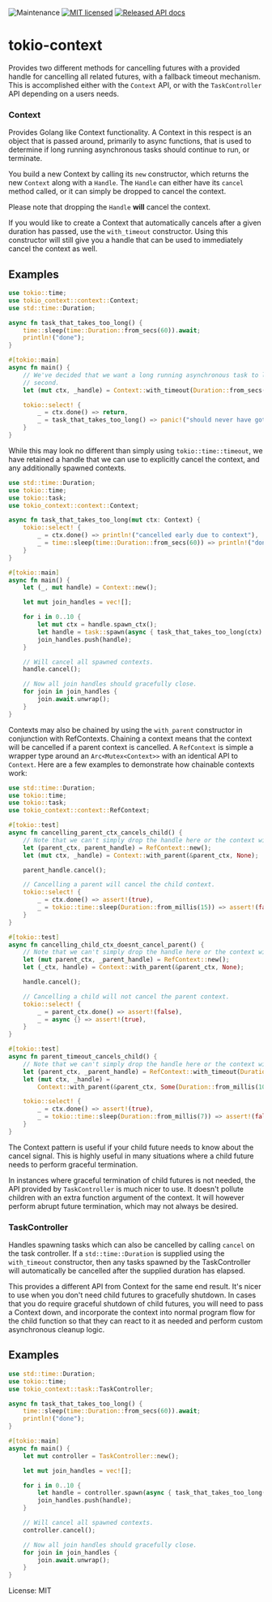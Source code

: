 ![Maintenance](https://img.shields.io/badge/maintenance-activly--developed-brightgreen.svg)
[![MIT licensed](https://img.shields.io/badge/license-MIT-blue.svg)](./LICENSE)
[![Released API docs](https://docs.rs/tokio-context/badge.svg)](https://docs.rs/tokio-context)

# tokio-context

Provides two different methods for cancelling futures with a provided handle for cancelling all
related futures, with a fallback timeout mechanism. This is accomplished either with the
`Context` API, or with the `TaskController` API depending on a users needs.

### Context

Provides Golang like Context functionality. A Context in this respect is an object that is
passed around, primarily to async functions, that is used to determine if long running
asynchronous tasks should continue to run, or terminate.

You build a new Context by calling its `new` constructor, which returns the new
`Context` along with a `Handle`. The `Handle` can either have its `cancel`
method called, or it can simply be dropped to cancel the context.

Please note that dropping the `Handle` **will** cancel the context.

If you would like to create a Context that automatically cancels after a given duration has
passed, use the `with_timeout` constructor. Using this constructor will still
give you a handle that can be used to immediately cancel the context as well.

## Examples

```rust
use tokio::time;
use tokio_context::context::Context;
use std::time::Duration;

async fn task_that_takes_too_long() {
    time::sleep(time::Duration::from_secs(60)).await;
    println!("done");
}

#[tokio::main]
async fn main() {
    // We've decided that we want a long running asynchronous task to last for a maximum of 1
    // second.
    let (mut ctx, _handle) = Context::with_timeout(Duration::from_secs(1));

    tokio::select! {
        _ = ctx.done() => return,
        _ = task_that_takes_too_long() => panic!("should never have gotten here"),
    }
}

```

While this may look no different than simply using `tokio::time::timeout`, we have retained a
handle that we can use to explicitly cancel the context, and any additionally spawned
contexts.


```rust
use std::time::Duration;
use tokio::time;
use tokio::task;
use tokio_context::context::Context;

async fn task_that_takes_too_long(mut ctx: Context) {
    tokio::select! {
        _ = ctx.done() => println!("cancelled early due to context"),
        _ = time::sleep(time::Duration::from_secs(60)) => println!("done"),
    }
}

#[tokio::main]
async fn main() {
    let (_, mut handle) = Context::new();

    let mut join_handles = vec![];

    for i in 0..10 {
        let mut ctx = handle.spawn_ctx();
        let handle = task::spawn(async { task_that_takes_too_long(ctx).await });
        join_handles.push(handle);
    }

    // Will cancel all spawned contexts.
    handle.cancel();

    // Now all join handles should gracefully close.
    for join in join_handles {
        join.await.unwrap();
    }
}

```

Contexts may also be chained by using the `with_parent` constructor in conjunction with
RefContexts. Chaining a context means that the context will be cancelled if a parent context is
cancelled. A `RefContext` is simple a wrapper type around an `Arc<Mutex<Context>>` with an
identical API to `Context`. Here are a few examples to demonstrate how chainable contexts work:

```rust
use std::time::Duration;
use tokio::time;
use tokio::task;
use tokio_context::context::RefContext;

#[tokio::test]
async fn cancelling_parent_ctx_cancels_child() {
    // Note that we can't simply drop the handle here or the context will be cancelled.
    let (parent_ctx, parent_handle) = RefContext::new();
    let (mut ctx, _handle) = Context::with_parent(&parent_ctx, None);

    parent_handle.cancel();

    // Cancelling a parent will cancel the child context.
    tokio::select! {
        _ = ctx.done() => assert!(true),
        _ = tokio::time::sleep(Duration::from_millis(15)) => assert!(false),
    }
}

#[tokio::test]
async fn cancelling_child_ctx_doesnt_cancel_parent() {
    // Note that we can't simply drop the handle here or the context will be cancelled.
    let (mut parent_ctx, _parent_handle) = RefContext::new();
    let (_ctx, handle) = Context::with_parent(&parent_ctx, None);

    handle.cancel();

    // Cancelling a child will not cancel the parent context.
    tokio::select! {
        _ = parent_ctx.done() => assert!(false),
        _ = async {} => assert!(true),
    }
}

#[tokio::test]
async fn parent_timeout_cancels_child() {
    // Note that we can't simply drop the handle here or the context will be cancelled.
    let (parent_ctx, _parent_handle) = RefContext::with_timeout(Duration::from_millis(5));
    let (mut ctx, _handle) =
        Context::with_parent(&parent_ctx, Some(Duration::from_millis(10)));

    tokio::select! {
        _ = ctx.done() => assert!(true),
        _ = tokio::time::sleep(Duration::from_millis(7)) => assert!(false),
    }
}
```

The Context pattern is useful if your child future needs to know about the cancel signal. This
is highly useful in many situations where a child future needs to perform graceful termination.

In instances where graceful termination of child futures is not needed, the API provided by
`TaskController` is much nicer to use. It doesn't pollute children with an extra
function argument of the context. It will however perform abrupt future
termination, which may not always be desired.

### TaskController

Handles spawning tasks which can also be cancelled by calling `cancel` on the
task controller. If a `std::time::Duration` is supplied using the `with_timeout`
constructor, then any tasks spawned by the TaskController will automatically be
cancelled after the supplied duration has elapsed.

This provides a different API from Context for the same end result. It's nicer
to use when you don't need child futures to gracefully shutdown. In cases that
you do require graceful shutdown of child futures, you will need to pass a
Context down, and incorporate the context into normal program flow for the child
function so that they can react to it as needed and perform custom asynchronous
cleanup logic.

## Examples

```rust
use std::time::Duration;
use tokio::time;
use tokio_context::task::TaskController;

async fn task_that_takes_too_long() {
    time::sleep(time::Duration::from_secs(60)).await;
    println!("done");
}

#[tokio::main]
async fn main() {
    let mut controller = TaskController::new();

    let mut join_handles = vec![];

    for i in 0..10 {
        let handle = controller.spawn(async { task_that_takes_too_long().await });
        join_handles.push(handle);
    }

    // Will cancel all spawned contexts.
    controller.cancel();

    // Now all join handles should gracefully close.
    for join in join_handles {
        join.await.unwrap();
    }
}
```

License: MIT

